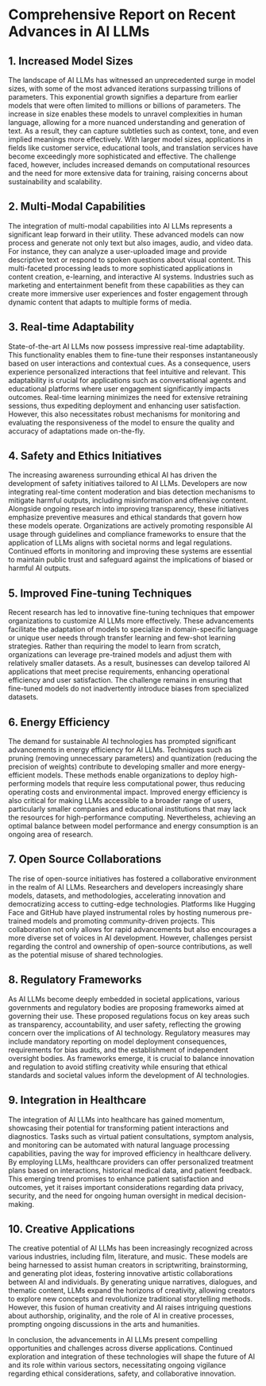 # Comprehensive Report on Recent Advances in AI LLMs 

## 1. Increased Model Sizes
The landscape of AI LLMs has witnessed an unprecedented surge in model sizes, with some of the most advanced iterations surpassing trillions of parameters. This exponential growth signifies a departure from earlier models that were often limited to millions or billions of parameters. The increase in size enables these models to unravel complexities in human language, allowing for a more nuanced understanding and generation of text. As a result, they can capture subtleties such as context, tone, and even implied meanings more effectively. With larger model sizes, applications in fields like customer service, educational tools, and translation services have become exceedingly more sophisticated and effective. The challenge faced, however, includes increased demands on computational resources and the need for more extensive data for training, raising concerns about sustainability and scalability.

## 2. Multi-Modal Capabilities
The integration of multi-modal capabilities into AI LLMs represents a significant leap forward in their utility. These advanced models can now process and generate not only text but also images, audio, and video data. For instance, they can analyze a user-uploaded image and provide descriptive text or respond to spoken questions about visual content. This multi-faceted processing leads to more sophisticated applications in content creation, e-learning, and interactive AI systems. Industries such as marketing and entertainment benefit from these capabilities as they can create more immersive user experiences and foster engagement through dynamic content that adapts to multiple forms of media.

## 3. Real-time Adaptability
State-of-the-art AI LLMs now possess impressive real-time adaptability. This functionality enables them to fine-tune their responses instantaneously based on user interactions and contextual cues. As a consequence, users experience personalized interactions that feel intuitive and relevant. This adaptability is crucial for applications such as conversational agents and educational platforms where user engagement significantly impacts outcomes. Real-time learning minimizes the need for extensive retraining sessions, thus expediting deployment and enhancing user satisfaction. However, this also necessitates robust mechanisms for monitoring and evaluating the responsiveness of the model to ensure the quality and accuracy of adaptations made on-the-fly.

## 4. Safety and Ethics Initiatives
The increasing awareness surrounding ethical AI has driven the development of safety initiatives tailored to AI LLMs. Developers are now integrating real-time content moderation and bias detection mechanisms to mitigate harmful outputs, including misinformation and offensive content. Alongside ongoing research into improving transparency, these initiatives emphasize preventive measures and ethical standards that govern how these models operate. Organizations are actively promoting responsible AI usage through guidelines and compliance frameworks to ensure that the application of LLMs aligns with societal norms and legal regulations. Continued efforts in monitoring and improving these systems are essential to maintain public trust and safeguard against the implications of biased or harmful AI outputs.

## 5. Improved Fine-tuning Techniques
Recent research has led to innovative fine-tuning techniques that empower organizations to customize AI LLMs more effectively. These advancements facilitate the adaptation of models to specialize in domain-specific language or unique user needs through transfer learning and few-shot learning strategies. Rather than requiring the model to learn from scratch, organizations can leverage pre-trained models and adjust them with relatively smaller datasets. As a result, businesses can develop tailored AI applications that meet precise requirements, enhancing operational efficiency and user satisfaction. The challenge remains in ensuring that fine-tuned models do not inadvertently introduce biases from specialized datasets.

## 6. Energy Efficiency
The demand for sustainable AI technologies has prompted significant advancements in energy efficiency for AI LLMs. Techniques such as pruning (removing unnecessary parameters) and quantization (reducing the precision of weights) contribute to developing smaller and more energy-efficient models. These methods enable organizations to deploy high-performing models that require less computational power, thus reducing operating costs and environmental impact. Improved energy efficiency is also critical for making LLMs accessible to a broader range of users, particularly smaller companies and educational institutions that may lack the resources for high-performance computing. Nevertheless, achieving an optimal balance between model performance and energy consumption is an ongoing area of research.

## 7. Open Source Collaborations
The rise of open-source initiatives has fostered a collaborative environment in the realm of AI LLMs. Researchers and developers increasingly share models, datasets, and methodologies, accelerating innovation and democratizing access to cutting-edge technologies. Platforms like Hugging Face and GitHub have played instrumental roles by hosting numerous pre-trained models and promoting community-driven projects. This collaboration not only allows for rapid advancements but also encourages a more diverse set of voices in AI development. However, challenges persist regarding the control and ownership of open-source contributions, as well as the potential misuse of shared technologies.

## 8. Regulatory Frameworks
As AI LLMs become deeply embedded in societal applications, various governments and regulatory bodies are proposing frameworks aimed at governing their use. These proposed regulations focus on key areas such as transparency, accountability, and user safety, reflecting the growing concern over the implications of AI technology. Regulatory measures may include mandatory reporting on model deployment consequences, requirements for bias audits, and the establishment of independent oversight bodies. As frameworks emerge, it is crucial to balance innovation and regulation to avoid stifling creativity while ensuring that ethical standards and societal values inform the development of AI technologies.

## 9. Integration in Healthcare
The integration of AI LLMs into healthcare has gained momentum, showcasing their potential for transforming patient interactions and diagnostics. Tasks such as virtual patient consultations, symptom analysis, and monitoring can be automated with natural language processing capabilities, paving the way for improved efficiency in healthcare delivery. By employing LLMs, healthcare providers can offer personalized treatment plans based on interactions, historical medical data, and patient feedback. This emerging trend promises to enhance patient satisfaction and outcomes, yet it raises important considerations regarding data privacy, security, and the need for ongoing human oversight in medical decision-making.

## 10. Creative Applications
The creative potential of AI LLMs has been increasingly recognized across various industries, including film, literature, and music. These models are being harnessed to assist human creators in scriptwriting, brainstorming, and generating plot ideas, fostering innovative artistic collaborations between AI and individuals. By generating unique narratives, dialogues, and thematic content, LLMs expand the horizons of creativity, allowing creators to explore new concepts and revolutionize traditional storytelling methods. However, this fusion of human creativity and AI raises intriguing questions about authorship, originality, and the role of AI in creative processes, prompting ongoing discussions in the arts and humanities.

In conclusion, the advancements in AI LLMs present compelling opportunities and challenges across diverse applications. Continued exploration and integration of these technologies will shape the future of AI and its role within various sectors, necessitating ongoing vigilance regarding ethical considerations, safety, and collaborative innovation.